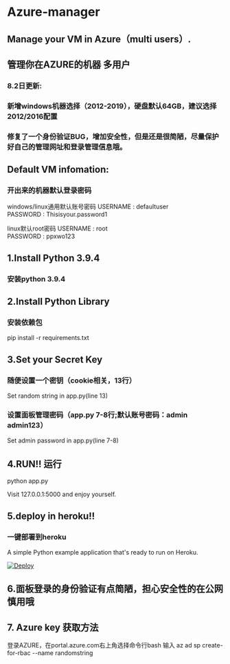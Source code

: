 # Azure-manager
## Manage your VM in Azure（multi users）.
## 管理你在AZURE的机器 多用户

### 8.2日更新:

### 新增windows机器选择（2012-2019），硬盘默认64GB，建议选择2012/2016配置
### 修复了一个身份验证BUG，增加安全性，但是还是很简陋，尽量保护好自己的管理网址和登录管理信息哦。

## Default VM infomation:
### 开出来的机器默认登录密码
windows/linux通用默认账号密码
USERNAME : defaultuser<br>
PASSWORD : Thisisyour.password1

linux默认root密码
USERNAME : root<br>
PASSWORD : ppxwo123

## 1.Install Python 3.9.4
### 安装python 3.9.4

## 2.Install Python Library
### 安装依赖包
pip install -r requirements.txt

## 3.Set your Secret Key 
### 随便设置一个密钥（cookie相关，13行）
Set random string in app.py(line 13)

### 设置面板管理密码（app.py 7-8行;默认账号密码：admin admin123）
Set admin password in app.py(line 7-8)

## 4.RUN!! 运行
python app.py

Visit 127.0.0.1:5000 and enjoy yourself.

## 5.deploy in heroku!!
### 一键部署到heroku
A simple Python example application that's ready to run on Heroku.

[![Deploy](https://www.herokucdn.com/deploy/button.svg)](https://heroku.com/deploy)

## 6.面板登录的身份验证有点简陋，担心安全性的在公网慎用哦

## 7. Azure key 获取方法
登录AZURE，在portal.azure.com右上角选择命令行bash 输入 az ad sp create-for-rbac --name randomstring

